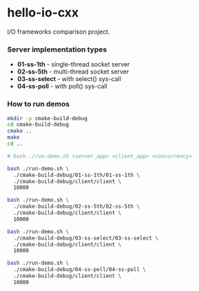 # hello-io-cxx

I/O frameworks comparison project.

### Server implementation types

* **01-ss-1th** - single-thread socket server
* **02-ss-5th** - multi-thread socket server
* **03-ss-select** - with select() sys-call
* **04-ss-poll** - with poll() sys-call

### How to run demos

```bash
mkdir -p cmake-build-debug
cd cmake-build-debug
cmake ..
make
cd ..

# bash ./run-demo.sh <server_app> <client_app> <concurrency>

bash ./run-demo.sh \
  ./cmake-build-debug/01-ss-1th/01-ss-1th \
  ./cmake-build-debug/client/client \
  10000

bash ./run-demo.sh \
  ./cmake-build-debug/02-ss-5th/02-ss-5th \
  ./cmake-build-debug/client/client \
  10000

bash ./run-demo.sh \
  ./cmake-build-debug/03-ss-select/03-ss-select \
  ./cmake-build-debug/client/client \
  10000

bash ./run-demo.sh \
  ./cmake-build-debug/04-ss-poll/04-ss-poll \
  ./cmake-build-debug/client/client \
  10000

```
